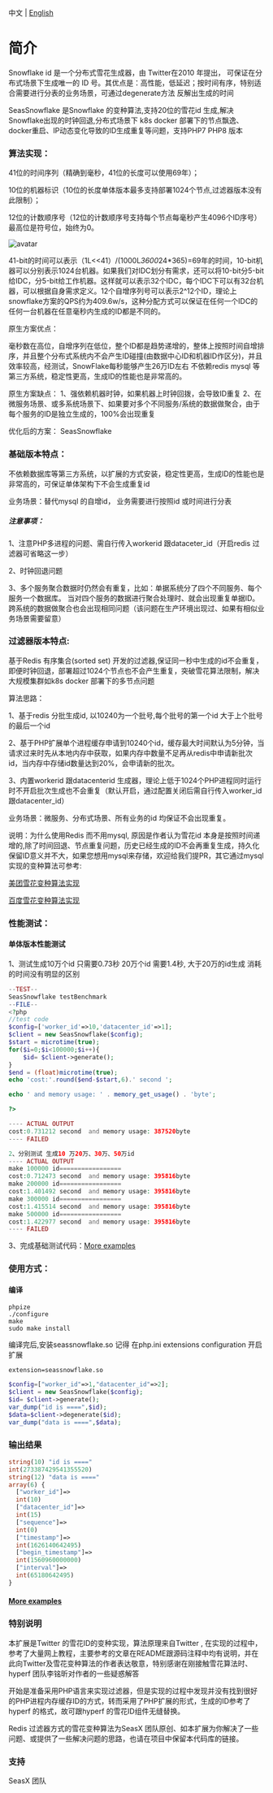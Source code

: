 
中文 | [English](./README.md)

# 简介
Snowflake id 是一个分布式雪花生成器，由 Twitter在2010 年提出， 可保证在分布式场景下生成唯一的 ID 号。其优点是：高性能，低延迟；按时间有序，特别适合需要进行分表的业务场景，可通过degenerate方法 反解出生成的时间

SeasSnowflake 是Snowflake 的变种算法,支持20位的雪花id 生成,解决Snowflake出现的时钟回退,分布式场景下 k8s docker 部署下的节点飘逸、docker重启、IP动态变化导致的ID生成重复等问题，支持PHP7 PHP8 版本


### 算法实现：
41位的时间序列（精确到毫秒，41位的长度可以使用69年）；

10位的机器标识（10位的长度单体版本最多支持部署1024个节点,过滤器版本没有此限制）；

12位的计数顺序号（12位的计数顺序号支持每个节点每毫秒产生4096个ID序号）最高位是符号位，始终为0。



![avatar](https://img-blog.csdnimg.cn/20191009093154467.png?x-oss-process=image/watermark,type_ZmFuZ3poZW5naGVpdGk,shadow_10,text_aHR0cHM6Ly9ibG9nLmNzZG4ubmV0L2ZseTkxMDkwNQ==,size_16,color_FFFFFF,t_70)

41-bit的时间可以表示（1L<<41）/(1000L*3600*24*365)=69年的时间，10-bit机器可以分别表示1024台机器。如果我们对IDC划分有需求，还可以将10-bit分5-bit给IDC，分5-bit给工作机器。这样就可以表示32个IDC，每个IDC下可以有32台机器，可以根据自身需求定义。12个自增序列号可以表示2^12个ID，理论上snowflake方案的QPS约为409.6w/s，这种分配方式可以保证在任何一个IDC的任何一台机器在任意毫秒内生成的ID都是不同的。

原生方案优点：

毫秒数在高位，自增序列在低位，整个ID都是趋势递增的，整体上按照时间自增排序，并且整个分布式系统内不会产生ID碰撞(由数据中心ID和机器ID作区分)，并且效率较高，经测试，SnowFlake每秒能够产生26万ID左右
不依赖redis mysql 等第三方系统，稳定性更高，生成ID的性能也是非常高的。

原生方案缺点：
1、强依赖机器时钟，如果机器上时钟回拨，会导致ID重复
2、在微服务场景、或多系统场景下、如果要对多个不同服务/系统的数据做聚合，由于每个服务的ID是独立生成的，100%会出现重复


优化后的方案：
SeasSnowflake 


### 基础版本特点：
  不依赖数据库等第三方系统，以扩展的方式安装，稳定性更高，生成ID的性能也是非常高的，可保证单体架构下不会生成重复id

业务场景：替代mysql 的自增id， 业务需要进行按照id 或时间进行分表

##### 注意事项：

1、注意PHP多进程的问题、需自行传入workerid 跟dataceter_id（开启redis 过滤器可省略这一步）

2、时钟回退问题

3、多个服务聚合数据时仍然会有重复，比如：单据系统分了四个不同服务、每个服务一个数据库。 当对四个服务的数据进行聚合处理时、就会出现重复单据ID。跨系统的数据做聚合也会出现相同问题（该问题在生产环境出现过、如果有相似业务场景需要留意）

### 过滤器版本特点:
基于Redis 有序集合(sorted set) 开发的过滤器,保证同一秒中生成的id不会重复，即便时钟回退，部署超过1024个节点也不会产生重复，突破雪花算法限制，解决大规模集群如k8s docker 部署下的多节点问题

算法思路：

1、基于redis 分批生成id, 以10240为一个批号,每个批号的第一个id 大于上个批号的最后一个id

2、基于PHP扩展单个进程缓存申请到10240个id，缓存最大时间默认为5分钟，当请求过来时先从本地内存中获取，如果内存中数量不足再从redis中申请新批次id，当内存中存储id数量达到20%，会申请新的批次。

3、内置workerid 跟datacenterid 生成器，理论上低于1024个PHP进程同时运行时不开启批次生成也不会重复（默认开启，通过配置关闭后需自行传入worker_id跟datacenter_id）

业务场景：微服务、分布式场景、所有业务的id 均保证不会出现重复。

说明：为什么使用Redis 而不用mysql, 原因是作者认为雪花id 本身是按照时间递增的,除了时间回退、节点重复问题，历史已经生成的ID不会再重复生成，持久化保留ID意义并不大，如果您想用mysql来存储，欢迎给我们提PR，其它通过mysql 实现的变种算法可参考:

[美团雪花变种算法实现](https://github.com/zhuzhong/idleaf)

[百度雪花变种算法实现](https://github.com/baidu/uid-generator)


### 性能测试：
#### 单体版本性能测试
1、测试生成10万个id  只需要0.73秒  20万个id 需要1.4秒, 大于20万的id生成 消耗的时间没有明显的区别
```php
--TEST--
SeasSnowflake testBenchmark
--FILE--
<?php
//test code
$config=['worker_id'=>10,'datacenter_id'=>1];
$client = new SeasSnowflake($config);
$start = microtime(true);
for($i=0;$i<100000;$i++){
    $id= $client->generate();
}
$end = (float)microtime(true);
echo 'cost:'.round($end-$start,6).' second ';

echo ' and memory usage: ' . memory_get_usage() . 'byte';

?>

---- ACTUAL OUTPUT
cost:0.731212 second  and memory usage: 387520byte
---- FAILED
```


```php
2、分别测试 生成10 万20万、30万、50万id
---- ACTUAL OUTPUT
make 100000 id=================
cost:0.712473 second  and memory usage: 395816byte
make 200000 id=================
cost:1.401492 second  and memory usage: 395816byte
make 300000 id=================
cost:1.415514 second  and memory usage: 395816byte
make 500000 id=================
cost:1.422977 second  and memory usage: 395816byte
---- FAILED
```

3、完成基础测试代码：[More examples](https://github.com/Rock-liyi/SeasSnowflake/blob/master/tests/benchmark.phpt)


### 使用方式：

#### 编译

    phpize
    ./configure
    make
    sudo make install

编译完后,安装seassnowflake.so  记得 在php.ini extensions configuration 开启扩展

    extension=seassnowflake.so


```php
$config=["worker_id"=>1,"datacenter_id"=>2];
$client = new SeasSnowflake($config);
$id= $client->generate();
var_dump("id is ====",$id);
$data=$client->degenerate($id);
var_dump("data is ====",$data);
```
### 输出结果
```php
string(10) "id is ===="
int(273387429541355520)
string(12) "data is ===="
array(6) {
  ["worker_id"]=>
  int(10)
  ["datacenter_id"]=>
  int(15)
  ["sequence"]=>
  int(0)
  ["timestamp"]=>
  int(1626140642495)
  ["begin_timestamp"]=>
  int(1560960000000)
  ["interval"]=>
  int(65180642495)
}
```

#### [More examples](https://github.com/Rock-liyi/SeasSnowflake/blob/master/tests/003.phpt)


### 特别说明
本扩展是Twitter 的雪花ID的变种实现，算法原理来自Twitter , 在实现的过程中，参考了大量网上教程，主要参考的文章在README跟源码注释中均有说明，并在此向Twitter及雪花变种算法的作者表达敬意，特别感谢在刚接触雪花算法时、hyperf 团队李铭昕对作者的一些疑惑解答
 
开始是准备采用PHP语言来实现过滤器，但是实现的过程中发现并没有找到很好的PHP进程内存缓存ID的方式，转而采用了PHP扩展的形式，生成的ID参考了hyperf 的格式，故可跟hyperf 的雪花ID组件无缝替换。

Redis 过滤器方式的雪花变种算法为SeasX 团队原创、如本扩展为你解决了一些问题、或提供了一些解决问题的思路，也请在项目中保留本代码库的链接。

### 支持
SeasX 团队 





